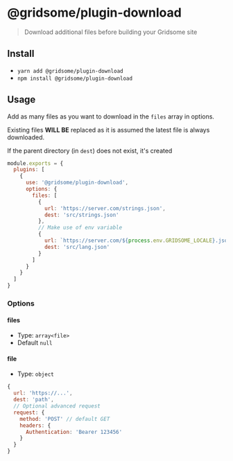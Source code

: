# @gridsome/plugin-download

> Download additional files before building your Gridsome site

## Install

- `yarn add @gridsome/plugin-download`
- `npm install @gridsome/plugin-download`

## Usage

Add as many files as you want to download in the `files` array in options.

Existing files **WILL BE** replaced as it is assumed the latest file is always downloaded.

If the parent directory (in `dest`) does not exist, it's created

```js
module.exports = {
  plugins: [
    {
      use: '@gridsome/plugin-download',
      options: {
        files: [
          {
            url: 'https://server.com/strings.json',
            dest: 'src/strings.json'
          },
          // Make use of env variable
          {
            url: `https://server.com/${process.env.GRIDSOME_LOCALE}.json`,
            dest: 'src/lang.json'
          }
        ]
      }
    }
  ]
}
```

### Options

#### files

- Type: `array<file>`
- Default `null`

#### file

- Type: `object`

```js
{
  url: 'https://...',
  dest: 'path',
  // Optional advanced request
  request: {
    method: 'POST' // default GET
    headers: {
      Authentication: 'Bearer 123456'
    }
  }
}
```

